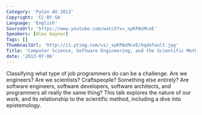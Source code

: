 ```yaml
---
Category: 'PyCon AU 2013'
Copyright: 'CC-BY-SA'
Language: 'English'
SourceUrl: 'https://www.youtube.com/watch?v=_xpKFWzMceE'
Speakers: [Alex Gaynor]
Tags: []
ThumbnailUrl: 'http://i1.ytimg.com/vi/_xpKFWzMceE/hqdefault.jpg'
Title: 'Computer Science, Software Engineering, and the Scientific Method'
date: '2013-07-06'
---
```

Classifying what type of job programmers do can be a challenge. Are we engineers? Are we scientists? Craftspeople? Something else entirely? Are software engineers, software developers, software architects, and programmers all really the same thing? This talk explores the nature of our work, and its relationship to the scientific method, including a dive into epistemology.
